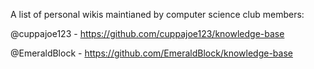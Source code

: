 A list of personal wikis maintianed by computer science club members:  

@cuppajoe123 - https://github.com/cuppajoe123/knowledge-base  

@EmeraldBlock - https://github.com/EmeraldBlock/knowledge-base
